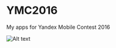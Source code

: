 # YMC2016
My apps for Yandex Mobile Contest 2016 


![Alt text](https://cloud.githubusercontent.com/assets/4908596/20135168/6b2ef418-a67f-11e6-90ea-ef27dca4e16a.png=120x)
